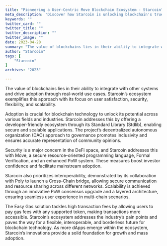 ```yaml
---
title: "Pioneering a User-Centric Move Blockchain Ecosystem - Starcoin"
meta_description: "Discover how Starcoin is unlocking blockchain's true potential through adoption and innovation."
keywords: ""
twitter_card: ""
twitter_title: ""
twitter_description: ""
twitter_image: ""
date: 2023-04-28
summary: "The value of blockchains lies in their ability to integrate with other systems and drive adoption through real-world use cases. Starcoin’s..."
author: "Starcoin"
tags: [
    "Starcoin"
]
archives: "2023"

---
```


The value of blockchains lies in their ability to integrate with other systems and drive adoption through real-world use cases. Starcoin’s ecosystem exemplifies this approach with its focus on user satisfaction, security, flexibility, and scalability.

Adoption is crucial for blockchain technology to unlock its potential across various fields and industries. Starcoin addresses this by offering a developer-friendly ecosystem through its Standard Library (Stdlib), enabling secure and scalable applications. The project’s decentralized autonomous organization (DAO) approach to governance promotes inclusivity and ensures accurate representation of community opinions.

Security is a major concern in the DeFi space, and Starcoin addresses this with Move, a secure resource-oriented programming language, Formal Verification, and an enhanced PoW system. These measures boost investor confidence and facilitate mainstream adoption.

Starcoin also prioritizes interoperability, demonstrated by its collaboration with Poly to launch a Cross-Chain bridge, allowing secure communication and resource sharing across different networks. Scalability is achieved through an innovative PoW consensus upgrade and a layered architecture, ensuring seamless user experience in multi-chain scenarios.

The Easy Gas solution tackles high transaction fees by allowing users to pay gas fees with any supported token, making transactions more accessible. Starcoin’s ecosystem addresses the industry’s pain points and paves the way for a flexible, interoperable, and borderless future for blockchain technology. As more dApps emerge within the ecosystem, Starcoin’s innovations provide a solid foundation for growth and mass adoption.
